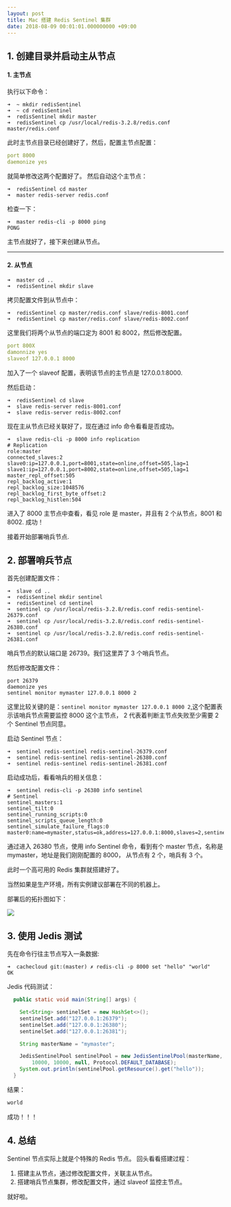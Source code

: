 ```yaml
---
layout: post
title: Mac 搭建 Redis Sentinel 集群
date: 2018-08-09 00:01:01.000000000 +09:00
---
```

## 1. 创建目录并启动主从节点

#### 1. 主节点

执行以下命令：

```shell
➜  ~ mkdir redisSentinel
➜  ~ cd redisSentinel 
➜  redisSentinel mkdir master
➜  redisSentinel cp /usr/local/redis-3.2.8/redis.conf master/redis.conf
```

此时主节点目录已经创建好了，然后，配置主节点配置：

```yml
port 8000
daemonize yes
```

就简单修改这两个配置好了。
然后自动这个主节点：

```shell
➜  redisSentinel cd master 
➜  master redis-server redis.conf 
```

检查一下：

```shell
➜  master redis-cli -p 8000 ping
PONG
```

主节点就好了，接下来创建从节点。

****
#### 2. 从节点

```shell
➜  master cd ..
➜  redisSentinel mkdir slave
```

拷贝配置文件到从节点中：

```shell
➜  redisSentinel cp master/redis.conf slave/redis-8001.conf
➜  redisSentinel cp master/redis.conf slave/redis-8002.conf
```

这里我们将两个从节点的端口定为 8001 和 8002，然后修改配置。

```yml
port 800X
damonnize yes
slaveof 127.0.0.1 8000
```

加入了一个 slaveof 配置，表明该节点的主节点是 127.0.0.1:8000.

然后启动：

```shell
➜  redisSentinel cd slave 
➜  slave redis-server redis-8001.conf 
➜  slave redis-server redis-8002.conf
```

现在主从节点已经关联好了，现在通过 info 命令看看是否成功。

```shell
➜  slave redis-cli -p 8000 info replication
# Replication
role:master
connected_slaves:2
slave0:ip=127.0.0.1,port=8001,state=online,offset=505,lag=1
slave1:ip=127.0.0.1,port=8002,state=online,offset=505,lag=1
master_repl_offset:505
repl_backlog_active:1
repl_backlog_size:1048576
repl_backlog_first_byte_offset:2
repl_backlog_histlen:504
```


进入了 8000 主节点中查看，看见 role 是 master，并且有 2 个从节点，8001 和 8002. 成功！

接着开始部署哨兵节点.


## 2. 部署哨兵节点

首先创建配置文件：

```shell
➜  slave cd ..
➜  redisSentinel mkdir sentinel
➜  redisSentinel cd sentinel 
➜  sentinel cp /usr/local/redis-3.2.8/redis.conf redis-sentinel-26379.conf
➜  sentinel cp /usr/local/redis-3.2.8/redis.conf redis-sentinel-26380.conf
➜  sentinel cp /usr/local/redis-3.2.8/redis.conf redis-sentinel-26381.conf
```

哨兵节点的默认端口是 26739。我们这里弄了 3 个哨兵节点。

然后修改配置文件：

```shell
port 26379
daemonize yes
sentinel monitor mymaster 127.0.0.1 8000 2
```

这里比较关键的是：`sentinel monitor mymaster 127.0.0.1 8000 2`,这个配置表示该哨兵节点需要监控 8000 这个主节点， 2 代表着判断主节点失败至少需要 2 个 Sentinel 节点同意。

启动 Sentinel 节点：

```shell
➜  sentinel redis-sentinel redis-sentinel-26379.conf 
➜  sentinel redis-sentinel redis-sentinel-26380.conf
➜  sentinel redis-sentinel redis-sentinel-26381.conf
```

启动成功后，看看哨兵的相关信息：

```shell
➜  sentinel redis-cli -p 26380 info sentinel
# Sentinel
sentinel_masters:1
sentinel_tilt:0
sentinel_running_scripts:0
sentinel_scripts_queue_length:0
sentinel_simulate_failure_flags:0
master0:name=mymaster,status=ok,address=127.0.0.1:8000,slaves=2,sentinels=3
```

通过进入 26380 节点，使用 info Sentinel 命令，看到有个 master 节点，名称是 mymaster，地址是我们刚刚配置的 8000， 从节点有 2 个，哨兵有 3 个。

此时一个高可用的 Redis 集群就搭建好了。

当然如果是生产环境，所有实例建议部署在不同的机器上。

部署后的拓扑图如下：

![](https://upload-images.jianshu.io/upload_images/4236553-77806db5e7db52bd.png?imageMogr2/auto-orient/strip%7CimageView2/2/w/1240)


## 3. 使用 Jedis 测试

先在命令行往主节点写入一条数据:

```shell
➜  cachecloud git:(master) ✗ redis-cli -p 8000 set "hello" "world"
OK
```

Jedis 代码测试：

```java
  public static void main(String[] args) {

    Set<String> sentinelSet = new HashSet<>();
    sentinelSet.add("127.0.0.1:26379");
    sentinelSet.add("127.0.0.1:26380");
    sentinelSet.add("127.0.0.1:26381");

    String masterName = "mymaster";

    JedisSentinelPool sentinelPool = new JedisSentinelPool(masterName, sentinelSet, new GenericObjectPoolConfig(),
        10000, 10000, null, Protocol.DEFAULT_DATABASE);
    System.out.println(sentinelPool.getResource().get("hello"));
  }
```
结果：

```java
world
```

成功！！！


## 4. 总结

 Sentinel  节点实际上就是个特殊的 Redis 节点。
回头看看搭建过程：
1. 搭建主从节点，通过修改配置文件，关联主从节点。
2. 搭建哨兵节点集群，修改配置文件，通过 slaveof 监控主节点。

就好啦。























































































